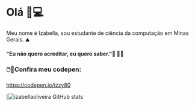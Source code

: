 
# Olá 👋💻 
Meu nome é Izabella, sou estudante de ciência da computação em Minas Gerais. ⛰️
#### "Eu não quero acreditar, eu quero saber."🌌 👩‍🚀
### 🖱️📒Confira meu codepen:
https://codepen.io/izzy80

[![izabellaoliveira GitHub stats](https://github-readme-stats.vercel.app/api?username=izabellaoliveira)
